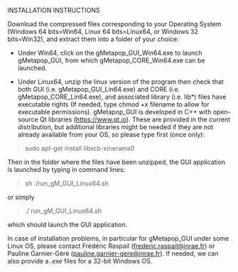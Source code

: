 INSTALLATION INSTRUCTIONS

Download the compressed files corresponding to your Operating System (Windows 64 bits=Win64, Linux 64 bits=Linux64, or Windows 32 bits=Win32), and extract them into a folder of your choice:

* Under Win64, click on the gMetapop_GUI_Win64.exe to launch gMetapop_GUI, from which gMetapop_CORE_Win64.exe can be launched.

* Under Linux64, unzip the linux version of the program then check that both GUI (i.e. gMetapop_GUI_Lin64.exe) and CORE (i.e. gMetapop_CORE_Lin64.exe), and associated library (i.e. lib*) files have executable rights (If needed, type chmod +x filename to allow for executable permissions). 
gMetapop_GUI is developed in C++ with open-source Qt libraries (https://www.qt.io). These are provided in the current distribution, but additional libraries might be needed if they are not already available from your OS, so please type first (once only): 
> sudo apt-get install libxcb-xinerama0

Then in the folder where the files have been unzipped, the GUI application is launched by typing in command lines:
> sh ./run_gM_GUI_Linux64.sh 

 or simply 
> ./ run_gM_GUI_Linux64.sh 

which should launch the GUI application. 

In case of installation problems, in particular for gMetapop_GUI under some Linux OS, please contact Frédéric Raspail (frederic.raspail@inrae.fr) or Pauline Garnier-Géré (pauline.garnier-gere@inrae.fr). If needed, we can also provide a *.exe* files for a 32-bit Windows OS. 
